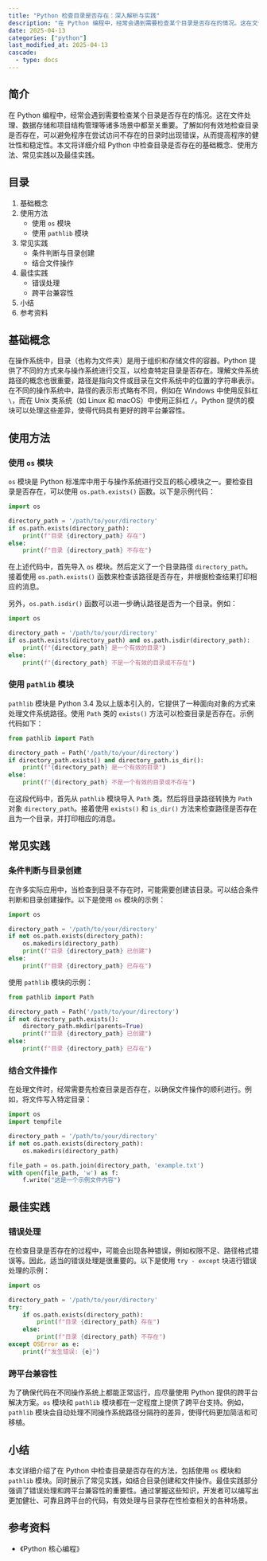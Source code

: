 ```yaml
---
title: "Python 检查目录是否存在：深入解析与实践"
description: "在 Python 编程中，经常会遇到需要检查某个目录是否存在的情况。这在文件处理、数据存储和项目结构管理等诸多场景中都至关重要。了解如何有效地检查目录是否存在，可以避免程序在尝试访问不存在的目录时出现错误，从而提高程序的健壮性和稳定性。本文将详细介绍 Python 中检查目录是否存在的基础概念、使用方法、常见实践以及最佳实践。"
date: 2025-04-13
categories: ["python"]
last_modified_at: 2025-04-13
cascade:
  - type: docs
---
```


<!-- more -->

## 简介
在 Python 编程中，经常会遇到需要检查某个目录是否存在的情况。这在文件处理、数据存储和项目结构管理等诸多场景中都至关重要。了解如何有效地检查目录是否存在，可以避免程序在尝试访问不存在的目录时出现错误，从而提高程序的健壮性和稳定性。本文将详细介绍 Python 中检查目录是否存在的基础概念、使用方法、常见实践以及最佳实践。

## 目录
1. 基础概念
2. 使用方法
    - 使用 `os` 模块
    - 使用 `pathlib` 模块
3. 常见实践
    - 条件判断与目录创建
    - 结合文件操作
4. 最佳实践
    - 错误处理
    - 跨平台兼容性
5. 小结
6. 参考资料

## 基础概念
在操作系统中，目录（也称为文件夹）是用于组织和存储文件的容器。Python 提供了不同的方式来与操作系统进行交互，以检查特定目录是否存在。理解文件系统路径的概念也很重要，路径是指向文件或目录在文件系统中的位置的字符串表示。在不同的操作系统中，路径的表示形式略有不同，例如在 Windows 中使用反斜杠 `\`，而在 Unix 类系统（如 Linux 和 macOS）中使用正斜杠 `/`。Python 提供的模块可以处理这些差异，使得代码具有更好的跨平台兼容性。

## 使用方法

### 使用 `os` 模块
`os` 模块是 Python 标准库中用于与操作系统进行交互的核心模块之一。要检查目录是否存在，可以使用 `os.path.exists()` 函数。以下是示例代码：

```python
import os

directory_path = '/path/to/your/directory'
if os.path.exists(directory_path):
    print(f"目录 {directory_path} 存在")
else:
    print(f"目录 {directory_path} 不存在")
```

在上述代码中，首先导入 `os` 模块。然后定义了一个目录路径 `directory_path`。接着使用 `os.path.exists()` 函数来检查该路径是否存在，并根据检查结果打印相应的消息。

另外，`os.path.isdir()` 函数可以进一步确认路径是否为一个目录。例如：

```python
import os

directory_path = '/path/to/your/directory'
if os.path.exists(directory_path) and os.path.isdir(directory_path):
    print(f"{directory_path} 是一个有效的目录")
else:
    print(f"{directory_path} 不是一个有效的目录或不存在")
```

### 使用 `pathlib` 模块
`pathlib` 模块是 Python 3.4 及以上版本引入的，它提供了一种面向对象的方式来处理文件系统路径。使用 `Path` 类的 `exists()` 方法可以检查目录是否存在。示例代码如下：

```python
from pathlib import Path

directory_path = Path('/path/to/your/directory')
if directory_path.exists() and directory_path.is_dir():
    print(f"{directory_path} 是一个有效的目录")
else:
    print(f"{directory_path} 不是一个有效的目录或不存在")
```

在这段代码中，首先从 `pathlib` 模块导入 `Path` 类。然后将目录路径转换为 `Path` 对象 `directory_path`。接着使用 `exists()` 和 `is_dir()` 方法来检查路径是否存在且为一个目录，并打印相应的消息。

## 常见实践

### 条件判断与目录创建
在许多实际应用中，当检查到目录不存在时，可能需要创建该目录。可以结合条件判断和目录创建操作。以下是使用 `os` 模块的示例：

```python
import os

directory_path = '/path/to/your/directory'
if not os.path.exists(directory_path):
    os.makedirs(directory_path)
    print(f"目录 {directory_path} 已创建")
else:
    print(f"目录 {directory_path} 已存在")
```

使用 `pathlib` 模块的示例：

```python
from pathlib import Path

directory_path = Path('/path/to/your/directory')
if not directory_path.exists():
    directory_path.mkdir(parents=True)
    print(f"目录 {directory_path} 已创建")
else:
    print(f"目录 {directory_path} 已存在")
```

### 结合文件操作
在处理文件时，经常需要先检查目录是否存在，以确保文件操作的顺利进行。例如，将文件写入特定目录：

```python
import os
import tempfile

directory_path = '/path/to/your/directory'
if not os.path.exists(directory_path):
    os.makedirs(directory_path)

file_path = os.path.join(directory_path, 'example.txt')
with open(file_path, 'w') as f:
    f.write("这是一个示例文件内容")
```

## 最佳实践

### 错误处理
在检查目录是否存在的过程中，可能会出现各种错误，例如权限不足、路径格式错误等。因此，适当的错误处理是很重要的。以下是使用 `try - except` 块进行错误处理的示例：

```python
import os

directory_path = '/path/to/your/directory'
try:
    if os.path.exists(directory_path):
        print(f"目录 {directory_path} 存在")
    else:
        print(f"目录 {directory_path} 不存在")
except OSError as e:
    print(f"发生错误: {e}")
```

### 跨平台兼容性
为了确保代码在不同操作系统上都能正常运行，应尽量使用 Python 提供的跨平台解决方案。`os` 模块和 `pathlib` 模块都在一定程度上提供了跨平台支持。例如，`pathlib` 模块会自动处理不同操作系统路径分隔符的差异，使得代码更加简洁和可移植。

## 小结
本文详细介绍了在 Python 中检查目录是否存在的方法，包括使用 `os` 模块和 `pathlib` 模块。同时展示了常见实践，如结合目录创建和文件操作。最佳实践部分强调了错误处理和跨平台兼容性的重要性。通过掌握这些知识，开发者可以编写出更加健壮、可靠且跨平台的代码，有效处理与目录存在性检查相关的各种场景。

## 参考资料
- 《Python 核心编程》